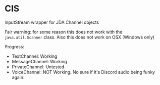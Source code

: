 # CIS
InputStream wrapper for JDA Channel objects

Fair warning: for some reason this does not work with the `java.util.Scanner` class. Also this does not work on OSX (Windows only)

Progress:
- TextChannel: Working
- MessageChannel: Working
- PrivateChannel: Untested
- VoiceChannel: NOT Working. No sure if it's Discord audio being funky again.
